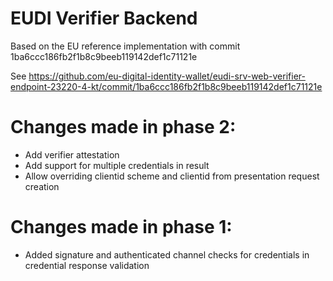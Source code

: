 # EUDI Verifier Backend

Based on the EU reference implementation with commit 1ba6ccc186fb2f1b8c9beeb119142def1c71121e

See https://github.com/eu-digital-identity-wallet/eudi-srv-web-verifier-endpoint-23220-4-kt/commit/1ba6ccc186fb2f1b8c9beeb119142def1c71121e

# Changes made in phase 2:
- Add verifier attestation
- Add support for multiple credentials in result
- Allow overriding clientid scheme and clientid from presentation request creation

# Changes made in phase 1:
- Added signature and authenticated channel checks for credentials in credential response validation
